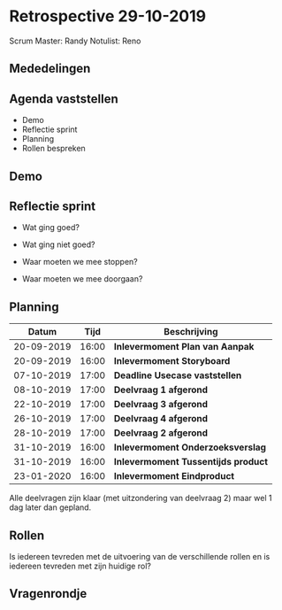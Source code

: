 # Retrospective 29-10-2019

Scrum Master: Randy
Notulist: Reno

## Mededelingen

## Agenda vaststellen

- Demo
- Reflectie sprint
- Planning
- Rollen bespreken

## Demo

## Reflectie sprint

- Wat ging goed?

- Wat ging niet goed?

- Waar moeten we mee stoppen?

- Waar moeten we mee doorgaan?

## Planning

| Datum      | Tijd  | Beschrijving                          |
| ---------- | ----- | ------------------------------------- |
| 20-09-2019 | 16:00 | **Inlevermoment Plan van Aanpak**     |
| 20-09-2019 | 16:00 | **Inlevermoment Storyboard**          |
| 07-10-2019 | 17:00 | **Deadline Usecase vaststellen**      |
| 08-10-2019 | 17:00 | **Deelvraag 1 afgerond**              |
| 22-10-2019 | 17:00 | **Deelvraag 3 afgerond**              |
| 26-10-2019 | 17:00 | **Deelvraag 4 afgerond**              |
| 28-10-2019 | 17:00 | **Deelvraag 2 afgerond**              |
| 31-10-2019 | 16:00 | **Inlevermoment Onderzoeksverslag**   |
| 31-10-2019 | 16:00 | **Inlevermoment Tussentijds product** |
| 23-01-2020 | 16:00 | **Inlevermoment Eindproduct**         |

Alle deelvragen zijn klaar (met uitzondering van deelvraag 2) maar wel 1 dag later dan gepland.

## Rollen

Is iedereen tevreden met de uitvoering van de verschillende rollen en is iedereen tevreden met zijn huidige rol?

## Vragenrondje
